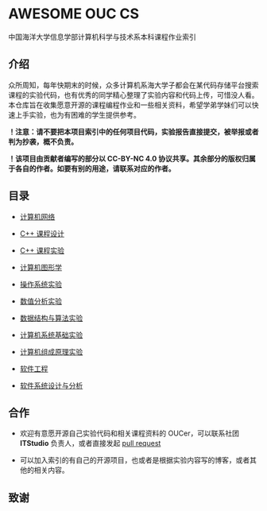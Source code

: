 # AWESOME OUC CS

中国海洋大学信息学部计算机科学与技术系本科课程作业索引

## 介绍

众所周知，每年快期末的时候，众多计算机系海大学子都会在某代码存储平台搜索课程的实验代码，也有优秀的同学精心整理了实验内容和代码上传，可惜没人看。本仓库旨在收集愿意开源的课程编程作业和一些相关资料，希望学弟学妹们可以快速上手实验，也为有困难的学生提供参考。

**！注意：请不要把本项目索引中的任何项目代码，实验报告直接提交，被举报或者判为抄袭，概不负责。**

**！该项目由贡献者编写的部分以 CC-BY-NC 4.0 协议共享。其余部分的版权归属于各自的作者。如要有别的用途，请联系对应的作者。**

## 目录

- [计算机网络](./common/ComputerNetwork)

- [C++ 课程设计](./common/CppProjects)

- [C++ 课程实验](./common/ObjectOrientedProgramming)

- [计算机图形学](./common/ComputerGraphics)

- [操作系统实验](./common/OperatingSystem)

- [数值分析实验](./common/NumericalAnalysis)

- [数据结构与算法实验](./common/DataStructuresAndAlgorithms)

- [计算机系统基础实验](./common/ComputerSystemFundamentals)

- [计算机组成原理实验](./common/PrinciplesOfComputerComposition)

- [软件工程](./common/SoftwareEngineering)

- [软件系统设计与分析](./common/SoftwareSystemDesignAndAnalysis)

  


## 合作

- 欢迎有意愿开源自己实验代码和相关课程资料的 OUCer，可以联系社团 **ITStudio** 负责人，或者直接发起 [pull request](./how_to_use_pull_requests.md)

- 可以加入索引的有自己的开源项目，也或者是根据实验内容写的博客，或者其他的相关内容。

## 致谢
